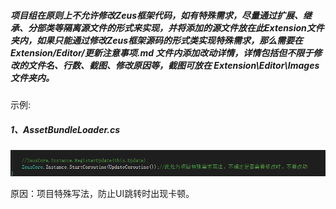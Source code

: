 ##### 项目组在原则上不允许修改Zeus框架代码，如有特殊需求，尽量通过扩展、继承、分部类等隔离源文件的形式来实现，并将添加的源文件放在此Extension文件夹内，如果只能通过修改Zeus框架源码的形式类实现特殊需求，那么需要在 Extension/Editor/更新注意事项.md 文件内添加改动详情，详情包括但不限于修改的文件名、行数、截图、修改原因等，截图可放在 Extension\Editor\Images 文件夹内。



示例:

##### 1、AssetBundleLoader.cs

![example](Editor/Images/example.png)

原因：项目特殊写法，防止UI跳转时出现卡顿。